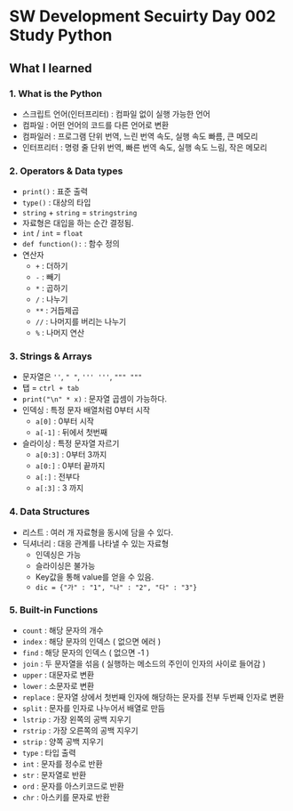 # SW Development Secuirty Day 002 Study Python

## What I learned

### 1. What is the Python

* 스크립트 언어(인터프리터) : 컴파일 없이 실행 가능한 언어
* 컴파일 : 어떤 언어의 코드를 다른 언어로 변환
* 컴파일러 : 프로그램 단위 번역, 느린 번역 속도, 실행 속도 빠름, 큰 메모리
* 인터프리터 : 명령 줄 단위 번역, 빠른 번역 속도, 실행 속도 느림, 작은 메모리

### 2. Operators & Data types

* `print()` : 표준 출력
* `type()` : 대상의 타입
* `string` + `string` = `stringstring`
* 자료형은 대입을 하는 순간 결정됨.
* `int` / `int` = `float`
* `def function():` : 함수 정의
* 연산자
  * `+` : 더하기
  * `-` : 빼기
  * `*` : 곱하기
  * `/` : 나누기
  * `**` : 거듭제곱
  * `//` : 나머지를 버리는 나누기
  * `%` : 나머지 연산

### 3. Strings & Arrays

* 문자열은 `''`, `" "`, `''' '''`, `""" """`
* 탭 = `ctrl + tab`
* `print("\n" * x)` : 문자열 곱셈이 가능하다.
* 인덱싱 : 특정 문자 배열처럼 0부터 시작
  * `a[0]` : 0부터 시작
  * `a[-1]` : 뒤에서 첫번째
* 슬라이싱 : 특정 문자열 자르기
  * `a[0:3]` : 0부터 3까지
  * `a[0:]` : 0부터 끝까지
  * `a[:]` : 전부다
  * `a[:3]` : 3 까지

### 4. Data Structures

* 리스트 : 여러 개 자료형을 동시에 담을 수 있다.
* 딕셔너리 : 대응 관계를 나타낼 수 있는 자료형
  * 인덱싱은 가능
  * 슬라이싱은 불가능
  * Key값을 통해 value를 얻을 수 있음.
  * `dic = {"가" : "1", "나" : "2", "다" : "3"}`

### 5. Built-in Functions

* `count` : 해당 문자의 개수
* `index` : 해당 문자의 인덱스 ( 없으면 에러 )
* `find` : 해당 문자의 인덱스 ( 없으면 -1 )
* `join` : 두 문자열을 섞음 ( 실행하는 메소드의 주인이 인자의 사이로 들어감 )
* `upper` : 대문자로 변환
* `lower` : 소문자로 변환
* `replace` : 문자열 상에서 첫번째 인자에 해당하는 문자를 전부 두번째 인자로 변환
* `split` : 문자를 인자로 나누어서 배열로 만듬
* `lstrip` : 가장 왼쪽의 공백 지우기
* `rstrip` : 가장 오른쪽의 공백 지우기
* `strip` : 양쪽 공백 지우기
* `type` : 타입 출력
* `int` : 문자를 정수로 반환
* `str` : 문자열로 반환
* `ord` : 문자를 아스키코드로 반환
* `chr` : 아스키를 문자로 반환